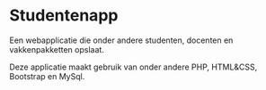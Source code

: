 # Studentenapp

Een webapplicatie die onder andere studenten, docenten en vakkenpakketten opslaat.

Deze applicatie maakt gebruik van onder andere PHP, HTML&CSS, Bootstrap en MySql.
